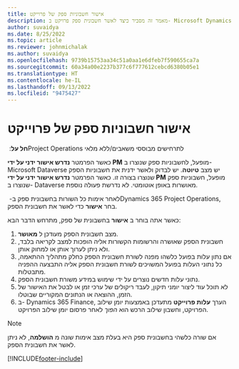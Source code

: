 ```yaml
---
title: אישור חשבוניות ספק של פרוייקט
description: מאמר זה מסביר כיצד לאשר חשבונית ספק פרויקט ב- Microsoft Dynamics 365 Project Operations ומתאר את ההשפעה הכספית של אישור חשבונית של ספק פרויקט.
author: suvaidya
ms.date: 8/25/2022
ms.topic: article
ms.reviewer: johnmichalak
ms.author: suvaidya
ms.openlocfilehash: 9739b15753aa34c51a0aa1e6dfeb7f590655ca7a
ms.sourcegitcommit: 60a34a00e2237b377c6f777612cebcd6380b05e1
ms.translationtype: HT
ms.contentlocale: he-IL
ms.lasthandoff: 09/13/2022
ms.locfileid: "9475427"
---
```

# <a name="confirm-project-vendor-invoices"></a>אישור חשבוניות ספק של פרוייקט

**חל על**: ‏Project Operations לתרחישים מבוססי משאבים/ללא מלאי

כאשר הפרמטר **נדרש אישור ידני על ידי PM** מופעל, לחשבוניות ספק שנוצרו ב- Microsoft Dataverse יש מצב **טיוטה**. יש לבדוק ולאשר ידנית את חשבוניות הספק שנוצרו בצורה זו. כאשר הפרמטר **נדרש אישור ידני על ידי PM** מופעל, חשבוניות ספק שנוצרו ב- Dataverse מאושרות באופן אוטומטי. לא נדרשת פעולה נוספת. 

לאחר אימות כל השורות בחשבונית ספק ב- ‏Dynamics 365 Project Operations, בחר **אישור** כדי לאשר את חשבונית הספק.

כאשר אתה בוחר ב **אישור** בחשבונית של ספק, מתרחש הדבר הבא:

1. מצב חשבונית הספק מעודכן ל **מאושר**.
1. חשבונית הספק שאושרה והרשומות הקשורות אליה הופכות למצב לקריאה בלבד, ולא ניתן לערוך אותן או למחוק אותן.
1. אם נתון עלות בפועל כלשהו מפנה לשורת חשבונית הספק כחלק מתהליך ההתאמה, כל נתוני העלות בפועל המשויכים לשורת חשבונית הספק אליה התבצעה ההפניה מתבטלות.
1. נתוני עלות חדשים נוצרים על ידי שימוש במידע משורת חשבונית הספק.
1. לא תוכל עוד ליצור יומני תיקון, לעבד ריקולים של ערכי זמן או לבטל את האישור של הזמן, ההוצאה או הנתונים המקוריים שבוטלו.
1. ב- Dynamics 365 Finance, הערך **עלות פרוייקט** מתעדכן באמצעות יומן שילוב הפרויקט, וחשבון שילוב הרכש הוא *הפוך* לאחר פרסום יומן שילוב הפרויקט.

> [!NOTE]
> אם שורה כלשהי בחשבונית ספק היא בעלת מצב אימות שונה מ **הושלמה**, לא ניתן לאשר את חשבונית הספק.

[!INCLUDE[footer-include](../includes/footer-banner.md)]
